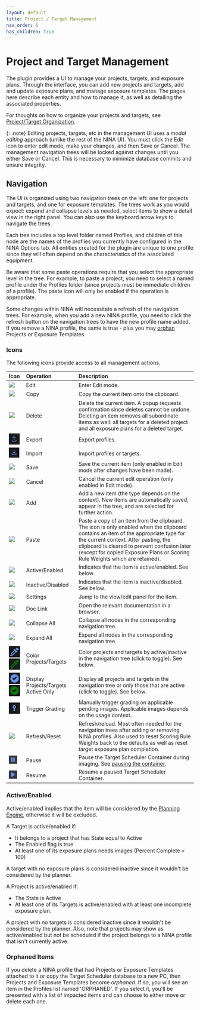 ```yaml
---
layout: default
title: Project / Target Management
nav_order: 6
has_children: true
---
```


# Project and Target Management

The plugin provides a UI to manage your projects, targets, and exposure plans.  Through the interface, you can add new projects and targets, add and update exposure plans, and manage exposure templates.  The pages here describe each entity and how to manage it, as well as detailing the associated properties.

For thoughts on how to organize your projects and targets, see [Project/Target Organization](organization.html).

{: .note}
Editing projects, targets, etc in the management UI uses a _modal editing_ approach (unlike the rest of the NINA UI).  You must click the Edit icon to enter edit mode, make your changes, and then Save or Cancel.  The management navigation trees will be locked against changes until you either Save or Cancel.  This is necessary to minimize database commits and ensure integrity.

## Navigation

The UI is organized using two navigation trees on the left: one for projects and targets, and one for exposure templates.  The trees work as you would expect: expand and collapse levels as needed, select items to show a detail view in the right panel.  You can also use the keyboard arrow keys to navigate the trees.

Each tree includes a top level folder named Profiles, and children of this node are the names of the profiles you currently have configured in the NINA Options tab.  All entities created for the plugin are unique to one profile since they will often depend on the characteristics of the associated equipment.

Be aware that some paste operations require that you select the appropriate level in the tree.  For example, to paste a project, you need to select a named profile under the Profiles folder (since projects must be immediate children of a profile).  The paste icon will only be enabled if the operation is appropriate.

Some changes within NINA will necessitate a refresh of the navigation trees.  For example, when you add a new NINA profile, you need to click the refresh button on the navigation trees to have the new profile name added.  If you remove a NINA profile, the same is true - plus you may [orphan](#orphaned-items) Projects or Exposure Templates.

### Icons
The following icons provide access to all management actions.

| Icon                                                                                               | Operation                            | Description                                                                                                                                                                                                                                                                                                                                          |
|:---------------------------------------------------------------------------------------------------|:-------------------------------------|:-----------------------------------------------------------------------------------------------------------------------------------------------------------------------------------------------------------------------------------------------------------------------------------------------------------------------------------------------------|
| ![](../assets/images/edit-icon.png)                                                                | Edit                                 | Enter Edit mode.                                                                                                                                                                                                                                                                                                                                     |
| ![](../assets/images/copy-icon.png)                                                                | Copy                                 | Copy the current item onto the clipboard.                                                                                                                                                                                                                                                                                                            |
| ![](../assets/images/delete-icon.png)                                                              | Delete                               | Delete the current item.  A popup requests confirmation since deletes cannot be undone.  Deleting an item removes all subordinate items as well: all targets for a deleted project and all exposure plans for a deleted target.                                                                                                                      |
| ![](../assets/images/export-icon.png)                                                              | Export                               | Export profiles.                                                                                                                                                                                                                                                                                                                                     |
| ![](../assets/images/import-icon.png)                                                              | Import                               | Import profiles or targets.                                                                                                                                                                                                                                                                                                                          |
| ![](../assets/images/save-icon.png)                                                                | Save                                 | Save the current item (only enabled in Edit mode after changes have been made).                                                                                                                                                                                                                                                                      |
| ![](../assets/images/cancel-icon.png)                                                              | Cancel                               | Cancel the current edit operation (only enabled in Edit mode).                                                                                                                                                                                                                                                                                       |
| ![](../assets/images/add-icon.png)                                                                 | Add                                  | Add a new item (the type depends on the context).  New items are automatically saved, appear in the tree, and are selected for further action.                                                                                                                                                                                                       |
| ![](../assets/images/paste-icon.png)                                                               | Paste                                | Paste a copy of an item from the clipboard.  The icon is only enabled when the clipboard contains an item of the appropriate type for the current context.  After pasting, the clipboard is cleared to prevent confusion later (except for copied Exposure Plans or Scoring Rule Weights which are retained).                                        |
| ![](../assets/images/checkmark-icon.png)                                                           | Active/Enabled                       | Indicates that the item is active/enabled.  See below.                                                                                                                                                                                                                                                                                               |
| ![](../assets/images/disabled-icon.png)                                                            | Inactive/Disabled                    | Indicates that the item is inactive/disabled.  See below.                                                                                                                                                                                                                                                                                            |
| ![](../assets/images/settings-icon.png)                                                            | Settings                             | Jump to the view/edit panel for the item.                                                                                                                                                                                                                                                                                                            |
| ![](../assets/images/external-link-icon.png)                                                       | Doc Link                             | Open the relevant documentation in a browser.                                                                                                                                                                                                                                                                                                        |
| ![](../assets/images/collapse-all-icon.png)                                                        | Collapse All                         | Collapse all nodes in the corresponding navigation tree.                                                                                                                                                                                                                                                                                             |
| ![](../assets/images/expand-all-icon.png)                                                          | Expand All                           | Expand all nodes in the corresponding navigation tree.                                                                                                                                                                                                                                                                                               |
| ![](../assets/images/eyedropper-inactive-icon.png)![](../assets/images/eyedropper-active-icon.png) | Color Projects/Targets               | Color projects and targets by active/inactive in the navigation tree (click to toggle).  See below.                                                                                                                                                                                                                                                  |
| ![](../assets/images/showactive-inactive-icon.png)![](../assets/images/showactive-active-icon.png) | Display Projects/Targets Active Only | Display all projects and targets in the navigation tree or only those that are active (click to toggle).  See below.                                                                                                                                                                                                                                 |
| ![](../assets/images/trigger-grading-icon.png)                                                     | Trigger Grading                      | Manually trigger grading on applicable pending images.  Applicable images depends on the usage context.                                                                                                                                                                                                                                              |
| ![](../assets/images/refresh-icon.png)                                                             | Refresh/Reset                        | Refresh/reload.  Most often needed for the navigation trees after adding or removing NINA profiles.  Also used to reset Scoring Rule Weights back to the defaults as well as reset target exposure plan completion.                                                                                                                                  |
| ![](../assets/images/pause-icon.png)                                                               | Pause                                | Pause the Target Scheduler Container during imaging. See [pausing the container](../sequencer/container.html#pausing-the-container).                                                                                                                                                                                                                 |
| ![](../assets/images/resume-icon.png)                                                              | Resume                               | Resume a paused Target Scheduler Container.                                                                                                                                                                                                                                                                                                          |


### Active/Enabled

Active/enabled implies that the item will be considered by the [Planning Engine](../concepts/planning-engine.html), otherwise it will be excluded.

A Target is active/enabled if:
* It belongs to a project that has State equal to Active
* The Enabled flag is true
* At least one of its exposure plans needs images (Percent Complete < 100)

A target with no exposure plans is considered inactive since it wouldn't be considered by the planner.

A Project is active/enabled if:
* The State is Active
* At least one of its Targets is active/enabled with at least one incomplete exposure plan.

A project with no targets is considered inactive since it wouldn't be considered by the planner.  Also, note that projects may show as active/enabled but not be scheduled if the project belongs to a NINA profile that isn't currently active.

### Orphaned Items

If you delete a NINA profile that had Projects or Exposure Templates attached to it or copy the Target Scheduler database to a new PC, then Projects and Exposure Templates become _orphaned_.  If so, you will see an item in the Profiles list named 'ORPHANED'.  If you select it, you'll be presented with a list of impacted items and can choose to either move or delete each one.
